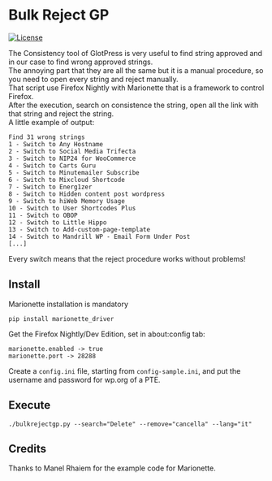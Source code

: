 # Bulk Reject GP
[![License](https://img.shields.io/badge/License-GPL%20v3-blue.svg)](http://www.gnu.org/licenses/gpl-3.0)   

The Consistency tool of GlotPress is very useful to find string approved and in our case to find wrong approved strings.  
The annoying part that they are all the same but it is a manual procedure, so you need to open every string and reject manually.  
That script use Firefox Nightly with Marionette that is a framework to control Firefox.  
After the execution, search on consistence the string, open all the link with that string and reject the string.  
A little example of output:
```
Find 31 wrong strings                                                                                                                                           
1 - Switch to Any Hostname                                                                                                                                      
2 - Switch to Social Media Trifecta                                                                                                                             
3 - Switch to NIP24 for WooCommerce                                                                                                                             
4 - Switch to Carts Guru                                                                                                                                        
5 - Switch to Minutemailer Subscribe                                                                                                                            
6 - Switch to Mixcloud Shortcode                                                                                                                                
7 - Switch to Energ1zer                                                                                                                                         
8 - Switch to Hidden content post wordpress
9 - Switch to hiWeb Memory Usage
10 - Switch to User Shortcodes Plus
11 - Switch to OBOP
12 - Switch to Little Hippo
13 - Switch to Add-custom-page-template
14 - Switch to Mandrill WP - Email Form Under Post
[...]
```
Every switch means that the reject procedure works without problems!

## Install

Marionette installation is mandatory 
```
pip install marionette_driver
```

Get the Firefox Nightly/Dev Edition, set in about:config tab:
```
marionette.enabled -> true
marionette.port -> 28288
```

Create a `config.ini` file, starting from `config-sample.ini`, and put the username and password for wp.org of a PTE.

## Execute

```./bulkrejectgp.py --search="Delete" --remove="cancella" --lang="it"```

## Credits

Thanks to Manel Rhaiem for the example code for Marionette.
